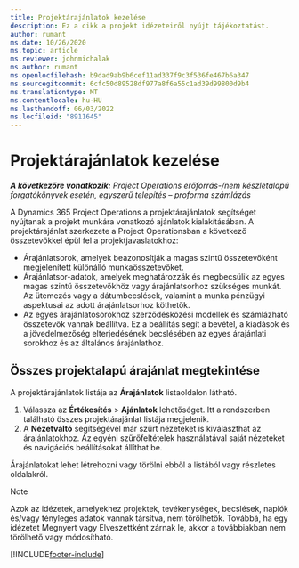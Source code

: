 ```yaml
---
title: Projektárajánlatok kezelése
description: Ez a cikk a projekt idézeteiről nyújt tájékoztatást.
author: rumant
ms.date: 10/26/2020
ms.topic: article
ms.reviewer: johnmichalak
ms.author: rumant
ms.openlocfilehash: b9dad9ab9b6cef11ad337f9c3f536fe467b6a347
ms.sourcegitcommit: 6cfc50d89528df977a8f6a55c1ad39d99800d9b4
ms.translationtype: MT
ms.contentlocale: hu-HU
ms.lasthandoff: 06/03/2022
ms.locfileid: "8911645"
---
```

# <a name="manage-project-quotes"></a>Projektárajánlatok kezelése

_**A következőre vonatkozik:** Project Operations erőforrás-/nem készletalapú forgatókönyvek esetén, egyszerű telepítés – proforma számlázás_

A Dynamics 365 Project Operations a projektárajánlatok segítséget nyújtanak a projekt munkára vonatkozó ajánlatok kialakításában. A projektárajánlat szerkezete a Project Operationsban a következő összetevőkkel épül fel a projektjavaslatokhoz:

  - Árajánlatsorok, amelyek beazonosítják a magas szintű összetevőként megjelenített különálló munkaösszetevőket.
  - Árajánlatsor-adatok, amelyek meghatározzák és megbecsülik az egyes magas szintű összetevőkhöz vagy árajánlatsorhoz szükséges munkát. Az ütemezés vagy a dátumbecslések, valamint a munka pénzügyi aspektusai az adott árajánlatsorhoz köthetők.
  - Az egyes árajánlatosorokhoz szerződésközési modellek és számlázható összetevők vannak beállítva. Ez a beállítás segít a bevétel, a kiadások és a jövedelmezőség elterjedésének becslésében az egyes árajánlati sorokhoz és az általános árajánlathoz.

## <a name="view-all-project-based-quotes"></a>Összes projektalapú árajánlat megtekintése

A projektárajánlatok listája az **Árajánlatok** listaoldalon látható. 

1. Válassza az **Értékesítés** > **Ajánlatok** lehetőséget. Itt a rendszerben található összes projektárajánlat listája megjelenik. 
2. A **Nézetváltó** segítségével már szűrt nézeteket is kiválaszthat az árajánlatokhoz. Az egyéni szűrőfeltételek használatával saját nézeteket és navigációs beállításokat állíthat be.

Árajánlatokat lehet létrehozni vagy törölni ebből a listából vagy részletes oldalakról.

 > [!NOTE]
 > Azok az idézetek, amelyekhez projektek, tevékenységek, becslések, naplók és/vagy tényleges adatok vannak társítva, nem törölhetők. Továbbá, ha egy idézetet Megnyert vagy Elveszettként zárnak le, akkor a továbbiakban nem törölhető vagy módosítható. 


[!INCLUDE[footer-include](../../includes/footer-banner.md)]

